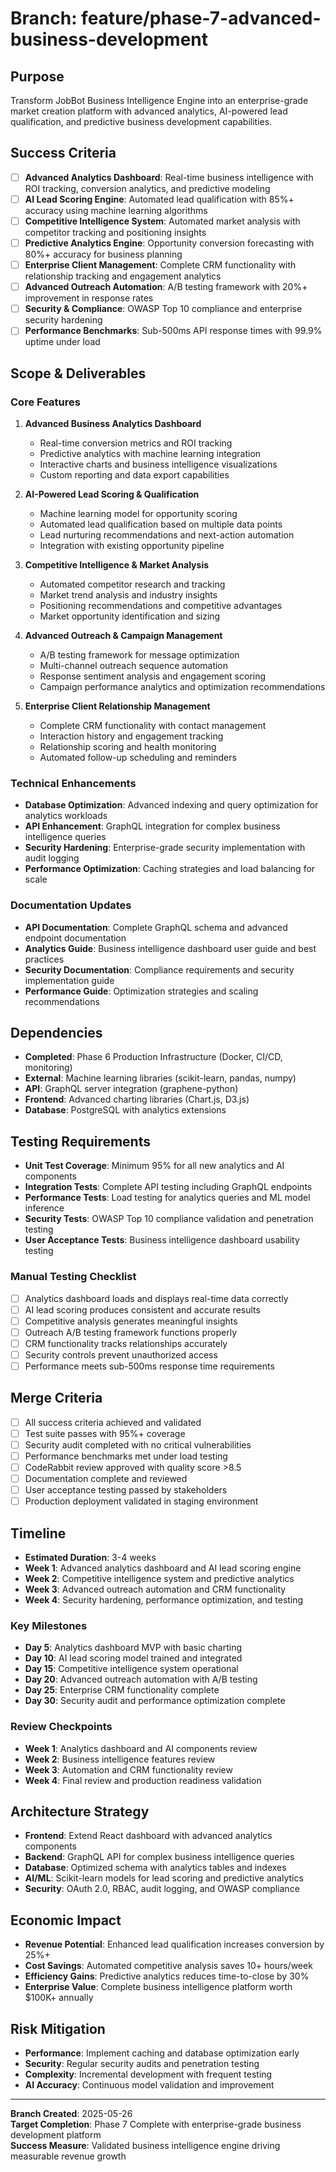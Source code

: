 # Branch: feature/phase-7-advanced-business-development

## Purpose
Transform JobBot Business Intelligence Engine into an enterprise-grade market creation platform with advanced analytics, AI-powered lead qualification, and predictive business development capabilities.

## Success Criteria
- [ ] **Advanced Analytics Dashboard**: Real-time business intelligence with ROI tracking, conversion analytics, and predictive modeling
- [ ] **AI Lead Scoring Engine**: Automated lead qualification with 85%+ accuracy using machine learning algorithms
- [ ] **Competitive Intelligence System**: Automated market analysis with competitor tracking and positioning insights
- [ ] **Predictive Analytics Engine**: Opportunity conversion forecasting with 80%+ accuracy for business planning
- [ ] **Enterprise Client Management**: Complete CRM functionality with relationship tracking and engagement analytics
- [ ] **Advanced Outreach Automation**: A/B testing framework with 20%+ improvement in response rates
- [ ] **Security & Compliance**: OWASP Top 10 compliance and enterprise security hardening
- [ ] **Performance Benchmarks**: Sub-500ms API response times with 99.9% uptime under load

## Scope & Deliverables

### Core Features
1. **Advanced Business Analytics Dashboard**
   - Real-time conversion metrics and ROI tracking
   - Predictive analytics with machine learning integration
   - Interactive charts and business intelligence visualizations
   - Custom reporting and data export capabilities

2. **AI-Powered Lead Scoring & Qualification**
   - Machine learning model for opportunity scoring
   - Automated lead qualification based on multiple data points
   - Lead nurturing recommendations and next-action automation
   - Integration with existing opportunity pipeline

3. **Competitive Intelligence & Market Analysis**
   - Automated competitor research and tracking
   - Market trend analysis and industry insights
   - Positioning recommendations and competitive advantages
   - Market opportunity identification and sizing

4. **Advanced Outreach & Campaign Management**
   - A/B testing framework for message optimization
   - Multi-channel outreach sequence automation
   - Response sentiment analysis and engagement scoring
   - Campaign performance analytics and optimization recommendations

5. **Enterprise Client Relationship Management**
   - Complete CRM functionality with contact management
   - Interaction history and engagement tracking
   - Relationship scoring and health monitoring
   - Automated follow-up scheduling and reminders

### Technical Enhancements
- **Database Optimization**: Advanced indexing and query optimization for analytics workloads
- **API Enhancement**: GraphQL integration for complex business intelligence queries
- **Security Hardening**: Enterprise-grade security implementation with audit logging
- **Performance Optimization**: Caching strategies and load balancing for scale

### Documentation Updates
- **API Documentation**: Complete GraphQL schema and advanced endpoint documentation
- **Analytics Guide**: Business intelligence dashboard user guide and best practices
- **Security Documentation**: Compliance requirements and security implementation guide
- **Performance Guide**: Optimization strategies and scaling recommendations

## Dependencies
- **Completed**: Phase 6 Production Infrastructure (Docker, CI/CD, monitoring)
- **External**: Machine learning libraries (scikit-learn, pandas, numpy)
- **API**: GraphQL server integration (graphene-python)
- **Frontend**: Advanced charting libraries (Chart.js, D3.js)
- **Database**: PostgreSQL with analytics extensions

## Testing Requirements
- **Unit Test Coverage**: Minimum 95% for all new analytics and AI components
- **Integration Tests**: Complete API testing including GraphQL endpoints
- **Performance Tests**: Load testing for analytics queries and ML model inference
- **Security Tests**: OWASP Top 10 compliance validation and penetration testing
- **User Acceptance Tests**: Business intelligence dashboard usability testing

### Manual Testing Checklist
- [ ] Analytics dashboard loads and displays real-time data correctly
- [ ] AI lead scoring produces consistent and accurate results
- [ ] Competitive analysis generates meaningful insights
- [ ] Outreach A/B testing framework functions properly
- [ ] CRM functionality tracks relationships accurately
- [ ] Security controls prevent unauthorized access
- [ ] Performance meets sub-500ms response time requirements

## Merge Criteria
- [ ] All success criteria achieved and validated
- [ ] Test suite passes with 95%+ coverage
- [ ] Security audit completed with no critical vulnerabilities
- [ ] Performance benchmarks met under load testing
- [ ] CodeRabbit review approved with quality score >8.5
- [ ] Documentation complete and reviewed
- [ ] User acceptance testing passed by stakeholders
- [ ] Production deployment validated in staging environment

## Timeline
- **Estimated Duration**: 3-4 weeks
- **Week 1**: Advanced analytics dashboard and AI lead scoring engine
- **Week 2**: Competitive intelligence system and predictive analytics
- **Week 3**: Advanced outreach automation and CRM functionality
- **Week 4**: Security hardening, performance optimization, and testing

### Key Milestones
- **Day 5**: Analytics dashboard MVP with basic charting
- **Day 10**: AI lead scoring model trained and integrated
- **Day 15**: Competitive intelligence system operational
- **Day 20**: Advanced outreach automation with A/B testing
- **Day 25**: Enterprise CRM functionality complete
- **Day 30**: Security audit and performance optimization complete

### Review Checkpoints
- **Week 1**: Analytics dashboard and AI components review
- **Week 2**: Business intelligence features review
- **Week 3**: Automation and CRM functionality review
- **Week 4**: Final review and production readiness validation

## Architecture Strategy
- **Frontend**: Extend React dashboard with advanced analytics components
- **Backend**: GraphQL API for complex business intelligence queries
- **Database**: Optimized schema with analytics tables and indexes
- **AI/ML**: Scikit-learn models for lead scoring and predictive analytics
- **Security**: OAuth 2.0, RBAC, audit logging, and OWASP compliance

## Economic Impact
- **Revenue Potential**: Enhanced lead qualification increases conversion by 25%+
- **Cost Savings**: Automated competitive analysis saves 10+ hours/week
- **Efficiency Gains**: Predictive analytics reduces time-to-close by 30%
- **Enterprise Value**: Complete business intelligence platform worth $100K+ annually

## Risk Mitigation
- **Performance**: Implement caching and database optimization early
- **Security**: Regular security audits and penetration testing
- **Complexity**: Incremental development with frequent testing
- **AI Accuracy**: Continuous model validation and improvement

---

**Branch Created**: 2025-05-26  
**Target Completion**: Phase 7 Complete with enterprise-grade business development platform  
**Success Measure**: Validated business intelligence engine driving measurable revenue growth